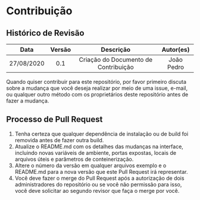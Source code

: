 # Contribuição

## Histórico de Revisão

|    Data    |  Versão  |        Descrição       |          Autor(es)          |
|:----------:|:--------:|:----------------------:|:---------------------------:|
| 27/08/2020 |   0.1    | Criação do Documento de Contribuição  |   João Pedro  |

Quando quiser contribuir para este repositório, por favor primeiro discuta sobre a mudança que você deseja realizar por meio de uma issue, e-mail, ou qualquer outro método com os proprietários deste repositório antes de fazer a mudança. 

## Processo de Pull Request

1. Tenha certeza que qualquer dependência de instalação ou de build foi removida antes de fazer outra build.
2. Atualize o README.md com os detalhes das mudanças na interface, incluindo novas variáveis de ambiente, portas expostas, locais de arquivos úteis e parâmetros de conteinerização.
3. Altere o número da versão em qualquer arquivos exemplo e o README.md para a nova versão que este Pull Request irá representar.
4. Você deve fazer o merge do Pull Request após a autorização de dois administradores do repositório ou se você não permissão para isso, você deve solicitar ao segundo revisor que faça o merge por você.